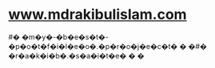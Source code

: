 ﻿# www.mdrakibulislam.com
#� �m�y�-�b�e�s�t�-�p�o�t�f�i�l�e�o�.�p�r�o�j�e�c�t�
�
�#� �r�a�k�i�b�.�s�a�i�t�e�
�
�
